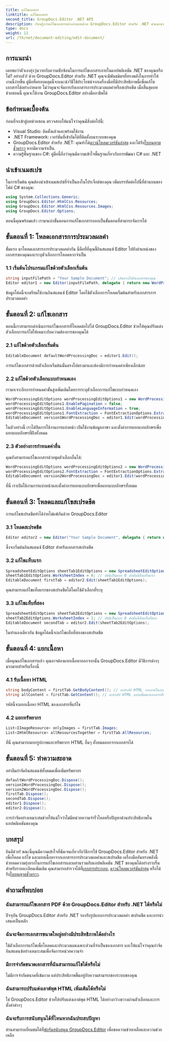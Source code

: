 ```yaml
---
title: แก้ไขเอกสาร
linktitle: แก้ไขเอกสาร
second_title: GroupDocs.Editor .NET API
description: เรียนรู้การแก้ไขเอกสารอย่างง่ายดายด้วย GroupDocs.Editor สำหรับ .NET คำแนะนำทีละขั้นตอนสำหรับไฟล์การประมวลผลคำและสเปรดชีต
type: docs
weight: 11
url: /th/net/document-editing/edit-document/
---
```

## การแนะนำ
เคยพบว่าตัวเองยุ่งวุ่นวายกับความซับซ้อนในการแก้ไขเอกสารภายในแอปพลิเคชัน .NET ของคุณหรือไม่? อย่ากลัว! ด้วย GroupDocs.Editor สำหรับ .NET คุณจะมีพันธมิตรที่ทรงพลังในการทำให้งานนี้ง่ายขึ้น คู่มือที่ครอบคลุมนี้จะแนะนำวิธีใช้ประโยชน์จากเครื่องมือที่มีประสิทธิภาพนี้เพื่อแก้ไขเอกสารได้อย่างง่ายดาย ไม่ว่าคุณจะจัดการกับเอกสารการประมวลผลคำหรือสเปรดชีต เมื่อสิ้นสุดบทช่วยสอนนี้ คุณจะใช้งาน GroupDocs.Editor อย่างมืออาชีพได้
## ข้อกำหนดเบื้องต้น
ก่อนที่จะเข้าสู่บทช่วยสอน ตรวจสอบให้แน่ใจว่าคุณมีสิ่งต่อไปนี้:
- Visual Studio: ติดตั้งแล้วและพร้อมใช้งาน
- .NET Framework: เวอร์ชันที่เข้ากันได้ที่ติดตั้งบนระบบของคุณ
-  GroupDocs.Editor สำหรับ .NET: คุณทำได้[ดาวน์โหลดเวอร์ชันล่าสุด](https://releases.groupdocs.com/editor/net/) และได้รับ[ใบอนุญาตชั่วคราว](https://purchase.groupdocs.com/temporary-license/) หากมีความจำเป็น.
- ความรู้พื้นฐานของ C#: คู่มือนี้ถือว่าคุณมีความเข้าใจพื้นฐานเกี่ยวกับการพัฒนา C# และ .NET
## นำเข้าเนมสเปซ
ในการเริ่มต้น คุณต้องนำเข้าเนมสเปซที่จำเป็นลงในโปรเจ็กต์ของคุณ เพิ่มบรรทัดต่อไปนี้ที่ด้านบนของไฟล์ C# ของคุณ:
```csharp
using System.Collections.Generic;
using GroupDocs.Editor.HtmlCss.Resources;
using GroupDocs.Editor.HtmlCss.Resources.Images;
using GroupDocs.Editor.Options;
```
ตอนนี้คุณพร้อมแล้ว เรามาแบ่งขั้นตอนการแก้ไขเอกสารออกเป็นขั้นตอนที่สามารถจัดการได้
## ขั้นตอนที่ 1: โหลดเอกสารการประมวลผลคำ
ขั้นแรก มาโหลดเอกสารการประมวลผลคำกัน นี่คือที่ที่คุณชี้อินสแตนซ์ Editor ไปยังตำแหน่งของเอกสารของคุณและระบุตัวเลือกการโหลดหากจำเป็น
### 1.1 เริ่มต้นโปรแกรมแก้ไขด้วยตัวเลือกเริ่มต้น
```csharp
string inputFilePath = "Your Sample Document"; // เส้นทางไปยังเอกสารของคุณ
Editor editor1 = new Editor(inputFilePath, delegate { return new WordProcessingLoadOptions(); });
```
ข้อมูลโค้ดนี้จะเตรียมใช้งานอินสแตนซ์ Editor โดยใช้ตัวเลือกการโหลดเริ่มต้นสำหรับเอกสารการประมวลผลคำ
## ขั้นตอนที่ 2: แก้ไขเอกสาร
ตอนนี้เราสามารถดำเนินการแก้ไขเอกสารที่โหลดต่อไปได้ GroupDocs.Editor ช่วยให้คุณปรับแต่งตัวเลือกการแก้ไขให้เหมาะกับความต้องการของคุณได้
### 2.1 แก้ไขด้วยตัวเลือกเริ่มต้น
```csharp
EditableDocument defaultWordProcessingDoc = editor1.Edit();
```
การแก้ไขเอกสารด้วยตัวเลือกเริ่มต้นนั้นตรงไปตรงมาและต้องมีการกำหนดค่าเพียงเล็กน้อย
### 2.2 แก้ไขด้วยตัวเลือกแบบกำหนดเอง
เรามาเจาะลึกการกำหนดค่าขั้นสูงเพิ่มเติมโดยการระบุตัวเลือกการแก้ไขแบบกำหนดเอง
```csharp
WordProcessingEditOptions wordProcessingEditOptions1 = new WordProcessingEditOptions();
wordProcessingEditOptions1.EnablePagination = false;
wordProcessingEditOptions1.EnableLanguageInformation = true;
wordProcessingEditOptions1.FontExtraction = FontExtractionOptions.ExtractAllEmbedded;
EditableDocument version1WordProcessingDoc = editor1.Edit(wordProcessingEditOptions1);
```
ในตัวอย่างนี้ เราได้ปิดการใช้งานการแบ่งหน้า เปิดใช้งานข้อมูลภาษา และตั้งค่าการแยกแบบอักษรเพื่อแยกแบบอักษรที่ฝังทั้งหมด
### 2.3 ตัวอย่างการกำหนดค่าอื่น
คุณยังสามารถแก้ไขเอกสารด้วยชุดตัวเลือกอื่นได้:
```csharp
WordProcessingEditOptions wordProcessingEditOptions2 = new WordProcessingEditOptions(true);
wordProcessingEditOptions2.FontExtraction = FontExtractionOptions.ExtractAll;
EditableDocument version2WordProcessingDoc = editor1.Edit(wordProcessingEditOptions2);
```
ที่นี่ เราเปิดใช้งานการแบ่งหน้าและตั้งค่าการแยกแบบอักษรเพื่อแยกแบบอักษรทั้งหมด
## ขั้นตอนที่ 3: โหลดและแก้ไขสเปรดชีต
การแก้ไขสเปรดชีตทำได้ง่ายไม่แพ้กันด้วย GroupDocs.Editor
### 3.1 โหลดสเปรดชีต
```csharp
Editor editor2 = new Editor("Your Sample Document", delegate { return new SpreadsheetLoadOptions(); });
```
ซึ่งจะเริ่มต้นอินสแตนซ์ Editor สำหรับเอกสารสเปรดชีต
### 3.2 แก้ไขแท็บแรก
```csharp
SpreadsheetEditOptions sheetTab1EditOptions = new SpreadsheetEditOptions();
sheetTab1EditOptions.WorksheetIndex = 0; // ดัชนีเป็นแบบ 0 ดังนั้นนี่คือแท็บแรก
EditableDocument firstTab = editor2.Edit(sheetTab1EditOptions);
```
คุณสามารถแก้ไขแท็บแรกของสเปรดชีตได้โดยใช้ตัวเลือกที่ระบุ
### 3.3 แก้ไขแท็บที่สอง
```csharp
SpreadsheetEditOptions sheetTab2EditOptions = new SpreadsheetEditOptions();
sheetTab2EditOptions.WorksheetIndex = 1; // ดัชนีเป็นแบบ 0 ดังนั้นนี่คือแท็บที่สอง
EditableDocument secondTab = editor2.Edit(sheetTab2EditOptions);
```
ในทำนองเดียวกัน ข้อมูลโค้ดนี้จะแก้ไขแท็บที่สองของสเปรดชีต
## ขั้นตอนที่ 4: แยกเนื้อหา
เมื่อคุณแก้ไขเอกสารแล้ว คุณอาจต้องแยกเนื้อหาออกจากนั้น GroupDocs.Editor มีวิธีการต่างๆ มากมายสำหรับเรื่องนี้
### 4.1 รับเนื้อหา HTML
```csharp
string bodyContent = firstTab.GetBodyContent(); // มาร์กอัป HTML จากภายในองค์ประกอบ HTML->BODY
string allContent = firstTab.GetContent(); // มาร์กอัป HTML แบบเต็มของเอกสารทั้งหมด รวมถึงส่วนหัว HTML->HEAD และเนื้อหา
```
รหัสนี้จะแยกเนื้อหา HTML ของเอกสารที่แก้ไข
### 4.2 แยกทรัพยากร
```csharp
List<IImageResource> onlyImages = firstTab.Images;
List<IHtmlResource> allResourcesTogether = firstTab.AllResources;
```
ที่นี่ คุณสามารถแยกรูปภาพและทรัพยากร HTML อื่นๆ ทั้งหมดออกจากเอกสารได้
## ขั้นตอนที่ 5: ทำความสะอาด
อย่าลืมกำจัดอินสแตนซ์ทั้งหมดเพื่อเพิ่มทรัพยากร
```csharp
defaultWordProcessingDoc.Dispose();
version1WordProcessingDoc.Dispose();
version2WordProcessingDoc.Dispose();
firstTab.Dispose();
secondTab.Dispose();
editor1.Dispose();
editor2.Dispose();
```
การกำจัดอย่างเหมาะสมช่วยให้แน่ใจว่าไม่มีหน่วยความจำรั่วไหลหรือปัญหาด้านประสิทธิภาพในแอปพลิเคชันของคุณ
## บทสรุป
 ยินดีด้วย! ขณะนี้คุณมีความเข้าใจที่ชัดเจนเกี่ยวกับวิธีการใช้ GroupDocs.Editor สำหรับ .NET เพื่อโหลด แก้ไข และแยกเนื้อหาจากเอกสารการประมวลผลคำและสเปรดชีต เครื่องมืออันทรงพลังนี้ช่วยลดความยุ่งยากในการแก้ไขเอกสารและผสานรวมกับแอปพลิเคชัน .NET ของคุณได้อย่างราบรื่น สำหรับรายละเอียดเพิ่มเติม คุณสามารถสำรวจได้ที่[เอกสารประกอบ](https://reference.groupdocs.com/editor/net/), [ดาวน์โหลดเวอร์ชันล่าสุด](https://releases.groupdocs.com/editor/net/) หรือได้รับ[ใบอนุญาตชั่วคราว](https://purchase.groupdocs.com/temporary-license/).
## คำถามที่พบบ่อย
### ฉันสามารถแก้ไขเอกสาร PDF ด้วย GroupDocs.Editor สำหรับ .NET ได้หรือไม่
ปัจจุบัน GroupDocs.Editor สำหรับ .NET รองรับรูปแบบการประมวลผลคำ สเปรดชีต และการนำเสนอเป็นหลัก
### ฉันจะจัดการเอกสารขนาดใหญ่อย่างมีประสิทธิภาพได้อย่างไร
ใช้ตัวเลือกการแก้ไขเพื่อโหลดและประมวลผลเฉพาะส่วนที่จำเป็นของเอกสาร และให้แน่ใจว่าคุณกำจัดอินสแตนซ์อย่างเหมาะสมเพื่อจัดการหน่วยความจำ
### มีการจำกัดขนาดเอกสารที่ฉันสามารถแก้ไขได้หรือไม่
ไม่มีการจำกัดขนาดที่เข้มงวด แต่ประสิทธิภาพขึ้นอยู่กับความสามารถของระบบของคุณ
### ฉันสามารถปรับแต่งเอาต์พุต HTML เพิ่มเติมได้หรือไม่
ใช่ GroupDocs.Editor ช่วยให้ปรับแต่งเอาต์พุต HTML ได้อย่างกว้างขวางผ่านตัวเลือกและการตั้งค่าต่างๆ
### ฉันจะรับการสนับสนุนได้ที่ไหนหากฉันประสบปัญหา
 ท่านสามารถเยี่ยมชมได้ที่[ฟอรัมสนับสนุน GroupDocs.Editor](https://forum.groupdocs.com/c/editor/20) เพื่อขอความช่วยเหลือและความช่วยเหลือ
